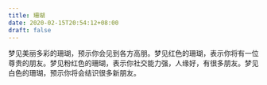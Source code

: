 ```yaml
---
title: 珊瑚
date: 2020-02-15T20:54:12+08:00
draft: false
---
```


梦见美丽多彩的珊瑚，预示你会见到各方高朋。梦见红色的珊瑚，表示你将有一位尊贵的朋友。梦见粉红色的珊瑚，表示你社交能力强，人缘好，有很多朋友。梦见白色的珊瑚，预示你将会结识很多新朋友。